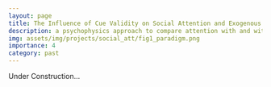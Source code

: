 ```yaml
---
layout: page
title: The Influence of Cue Validity on Social Attention and Exogenous Attention
description: a psychophysics approach to compare attention with and without social context 	
img: assets/img/projects/social_att/fig1_paradigm.png
importance: 4
category: past
---
```


Under Construction...